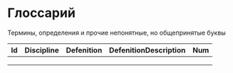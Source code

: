 # Глоссарий

Термины, определения и прочие непонятные, но общепринятые буквы

| Id | Discipline | Defenition | DefenitionDescription | Num |
| -- | ---------- | ---------- | --------------------- | -- |
|    |            |            |                       |  |
|    |            |            |                       |  |
|    |            |            |                       |  |
